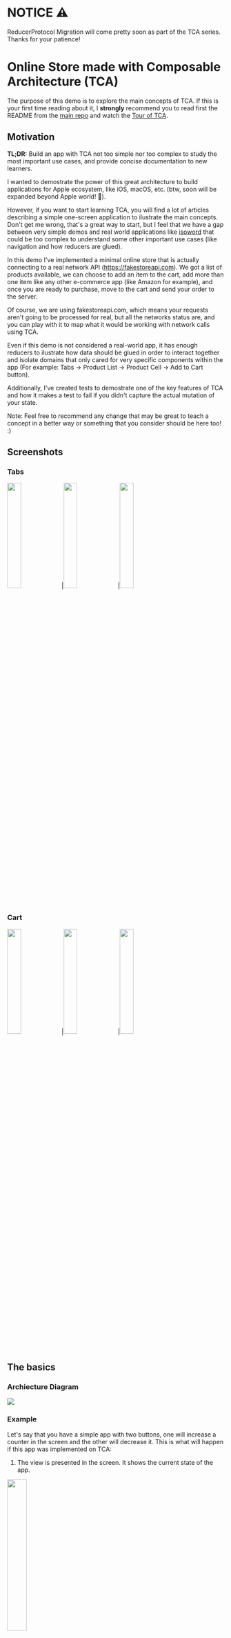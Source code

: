 # NOTICE ⚠️
ReducerProtocol Migration will come pretty soon as part of the TCA series. Thanks for your patience!

# Online Store made with Composable Architecture (TCA)
The purpose of this demo is to explore the main concepts of TCA. If this is your first time reading about it, I **strongly** recommend you to read first the README from the [main repo](https://github.com/pointfreeco/swift-composable-architecture) and watch the [Tour of TCA](https://www.pointfree.co/collections/composable-architecture/a-tour-of-the-composable-architecture).

## Motivation
**TL;DR:** Build an app with TCA not too simple nor too complex to study the most important use cases, and provide concise documentation to new learners.

I wanted to demostrate the power of this great architecture to build applications for Apple ecosystem, like iOS, macOS, etc. (btw, soon will be expanded beyond Apple world! 🚀).

However, if you want to start learning TCA, you will find a lot of articles describing a simple one-screen application to ilustrate the main concepts. Don't get me wrong, that's a great way to start, but I feel that we have a gap between very simple demos and real world applications like [isoword](https://github.com/pointfreeco/isowords) that could be too complex to understand some other important use cases (like navigation and how reducers are glued).

In this demo I've implemented a minimal online store that is actually connecting to a real network API (https://fakestoreapi.com). We got a list of products available, we can choose to add an item to the cart, add more than one item like any other e-commerce app (like Amazon for example), and once you are ready to purchase, move to the cart and send your order to the server.

Of course, we are using fakestoreapi.com, which means your requests aren't going to be processed for real, but all the networks status are, and you can play with it to map what it would be working with network calls using TCA.

Even if this demo is not considered a real-world app, it has enough reducers to ilustrate how data should be glued in order to interact together and isolate domains that only cared for very specific components within the app (For example: Tabs -> Product List -> Product Cell -> Add to Cart button).

Additionally, I've created tests to demostrate one of the key features of TCA and how it makes a test to fail if you didn't capture the actual mutation of your state.

Note: Feel free to recommend any change that may be great to teach a concept in a better way or something that you consider should be here too! :) 

## Screenshots
### Tabs
<img src="./Images/demo1.png"  width="25%" height="25%">|<img src="./Images/demo2.png"  width="25%" height="25%">|<img src="./Images/demo6.png"  width="25%" height="25%">

### Cart
<img src="./Images/demo3.png"  width="25%" height="25%">|<img src="./Images/demo4.png"  width="25%" height="25%">|<img src="./Images/demo5.png"  width="25%" height="25%">

## The basics
### Archiecture Diagram
<img src="./Images/TCA_Architecture.png">

### Example
Let's say that you have a simple app with two buttons, one will increase a counter in the screen and the other will decrease it. This is what will happen if this app was implemented on TCA:

1. The view is presented in the screen. It shows the current state of the app.
<img src="./Images/viewDemo1.png" width="30%" height="30%">

```swift
struct State: Equatable {
    var counter = 0
}
```

2. The user press a button (let's say increase button), that internally send an action to the store.
<img src="./Images/actionDemo1.png" width="30%" height="30%">

```swift
enum Action: Equatable {
    case increaseCounter
    case decreaseCounter
}
```

3. The store & reducer require an environment object, that in TCA is just the object holding your dependencies. If you don't have any dependencies yet, just add an empty Environment.
```swift
struct Environment {
    // Future Dependencies...
}
```


4. The action is received by the reducer and proceed to mutate the state. Reducer MUST also return an effect, that represent logic from the "outside world" (network calls, notifications, database, etc). If no effect is needed, just return `Effect.none` .

```swift
let reducer = Reducer<
    State, Action, Environment
> { state, action, environment in
    switch action {
    case .increaseCounter:
        state.counter += 1
        return Effect.none
    case .decreaseCounter:
        state.counter -= 1
        return Effect.none
    }
}
```

5. Once the mutation is done and the reducer returned the effect, the view will render the update in the screen. 
<img src="./Images/viewUpdateDemo1.png" width="30%" height="30%">

7. To observe object in TCA, we need an object called viewStore, that in this example is wrapped within WithViewStore view.
8. We can send another action using `viewStore.send()` and an `Action` value.

```swift
struct ContentView: View {
    let store: Store<State, Action>

    var body: some View {
        WithViewStore(self.store) { viewStore in
            HStack {
                Button {
                    viewStore.send(.decreaseCounter)
                } label: {
                    Text("-")
                        .padding(10)
                        .background(.blue)
                        .foregroundColor(.white)
                        .cornerRadius(10)
                }
                .buttonStyle(.plain)

                Text(viewStore.counter.description)
                    .padding(5)

                Button {
                    viewStore.send(.increaseCounter)
                } label: {
                    Text("+")
                        .padding(10)
                        .background(.blue)
                        .foregroundColor(.white)
                        .cornerRadius(10)
                }
                .buttonStyle(.plain)
            }
        }
    }
}
```

8. View is initialized by a `Store` object.

```swift
ContentView(
    store: Store(
        initialState: State(),
        reducer: reducer,
        environment: Environment()
    )
)
```

If you want to learn more about the basics, check out the following [video](https://youtu.be/SfFDj6qT-xg)

## Composition

TBD

## Environment

TBD

## Side Effects

TBD

## Testing

TBD

### More coming ...
